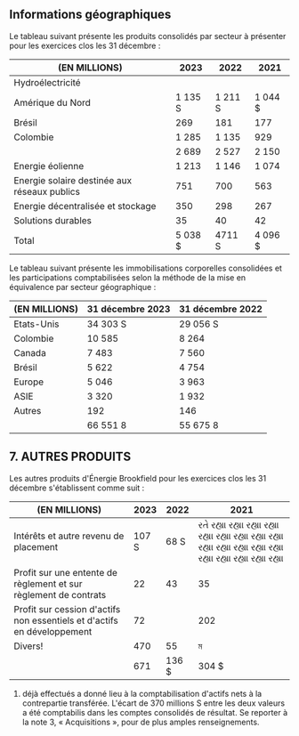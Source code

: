 ## Informations géographiques

Le tableau suivant présente les produits consolidés par secteur à présenter pour les exercices clos les 31 décembre :

| (EN MILLIONS)                                | 2023     | 2022    | 2021     |
|----------------------------------------------|----------|---------|----------|
| Hydroélectricité                             |          |         |          |
| Amérique du Nord                             | 1 135 S  | 1 211 S | 1 044 \$ |
| Brésil                                       | 269      | 181     | 177      |
| Colombie                                     | 1 285    | 1 135   | 929      |
|                                              | 2 689    | 2 527   | 2 150    |
| Energie éolienne                             | 1 213    | 1 146   | 1 074    |
| Energie solaire destinée aux réseaux publics | 751      | 700     | 563      |
| Energie décentralisée et stockage            | 350      | 298     | 267      |
| Solutions durables                           | 35       | 40      | 42       |
| Total                                        | 5 038 \$ | 4711 S  | 4 096 \$ |

Le tableau suivant présente les immobilisations corporelles consolidées et les participations comptabilisées selon la méthode de la mise en équivalence par secteur géographique :

| (EN MILLIONS) | 31 décembre 2023 | 31 décembre 2022 |
|---------------|------------------|------------------|
| Etats-Unis    | 34 303 S         | 29 056  S        |
| Colombie      | 10 585           | 8 264            |
| Canada        | 7 483            | 7 560            |
| Brésil        | 5 622            | 4 754            |
| Europe        | 5 046            | 3 963            |
| ASIE          | 3 320            | 1 932            |
| Autres        | 192              | 146              |
|               | 66 551 8         | 55 675 8         |

## 7. AUTRES PRODUITS

Les autres produits d'Énergie Brookfield pour les exercices clos les 31 décembre s'établissent comme suit :

| (EN MILLIONS)                                                           | 2023  | 2022   | 2021                                                                                                                                                          |
|-------------------------------------------------------------------------|-------|--------|---------------------------------------------------------------------------------------------------------------------------------------------------------------|
| Intérêts et autre revenu de placement                                   | 107 S | 68 S   | રતે રહ્યા  રહ્યા  રહ્યા  રહ્યા  રહ્યા  રહ્યા  રહ્યા   રહ્યા   રહ્યા   રહ્યા   રહ્યા   રહ્યા   રહ્યા   રહ્યા    રહ્યા    રહ્યા     રહ્યા      રહ્યા      રહ્યા |
| Profit sur une entente de règlement et sur règlement de contrats        | 22    | 43     | 35                                                                                                                                                            |
| Profit sur cession d'actifs non essentiels et d'actifs en développement | 72    |        | 202                                                                                                                                                           |
| Divers!                                                                 | 470   | 55     | ম                                                                                                                                                             |
|                                                                         | 671   | 136 \$ | 304 \$                                                                                                                                                        |

1) déjà effectués a donné lieu à la comptabilisation d'actifs nets à la contrepartie transférée. L'écart de 370 millions S entre les deux valeurs a été comptabilis dans les comptes consolidés de résultat. Se reporter à la note 3, « Acquisitions », pour de plus amples renseignements.